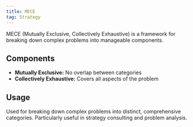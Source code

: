 ```yaml
---
title: MECE
tag: Strategy
---
```


MECE (Mutually Exclusive, Collectively Exhaustive) is a framework for breaking down complex problems into manageable components.

## Components

- **Mutually Exclusive:** No overlap between categories
- **Collectively Exhaustive:** Covers all aspects of the problem

## Usage

Used for breaking down complex problems into distinct, comprehensive categories. Particularly useful in strategy consulting and problem analysis.
